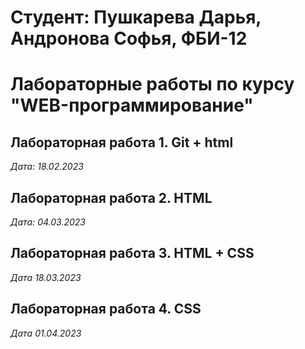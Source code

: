 # Студент: Пушкарева Дарья, Андронова Софья, ФБИ-12

# Лабораторные работы по курсу "WEB-программирование"

## Лабораторная работа 1. Git + html

*Дата: 18.02.2023*

## Лабораторная работа 2. HTML

*Дата: 04.03.2023*

## Лабораторная работа 3. HTML + CSS

*Дата 18.03.2023*

## Лабораторная работа 4. CSS

*Дата 01.04.2023*
